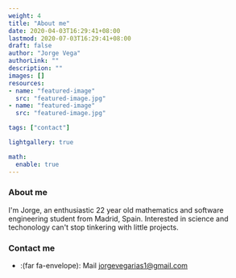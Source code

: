 ```yaml
---
weight: 4
title: "About me"
date: 2020-04-03T16:29:41+08:00
lastmod: 2020-07-03T16:29:41+08:00
draft: false
author: "Jorge Vega"
authorLink: ""
description: ""
images: []
resources:
- name: "featured-image"
  src: "featured-image.jpg"
- name: "featured-image"
  src: "featured-image.jpg"

tags: ["contact"]

lightgallery: true

math:
  enable: true
---
```



### About me
I'm Jorge, an enthusiastic 22 year old mathematics and software engineering student from Madrid, Spain. Interested in science and techonology can't stop tinkering with little projects. 

### Contact me

- :(far fa-envelope): Mail [jorgevegarias1@gmail.com](mailto:jorgevegarias1@gmail.com)